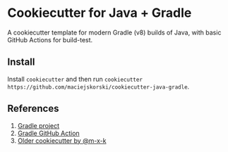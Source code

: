 # Cookiecutter for Java + Gradle

A cookiecutter template for modern Gradle (v8) builds of Java, with basic GitHub Actions for build-test.

## Install

Install `cookiecutter` and then run `cookiecutter https://github.com/maciejskorski/cookiecutter-java-gradle`.

## References

1. [Gradle project](https://gradle.org/install/)
2. [Gradle GitHub Action](https://github.com/marketplace/actions/gradle-build-action)
3. [Older cookiecutter by @m-x-k](https://github.com/m-x-k/cookiecutter-java)
